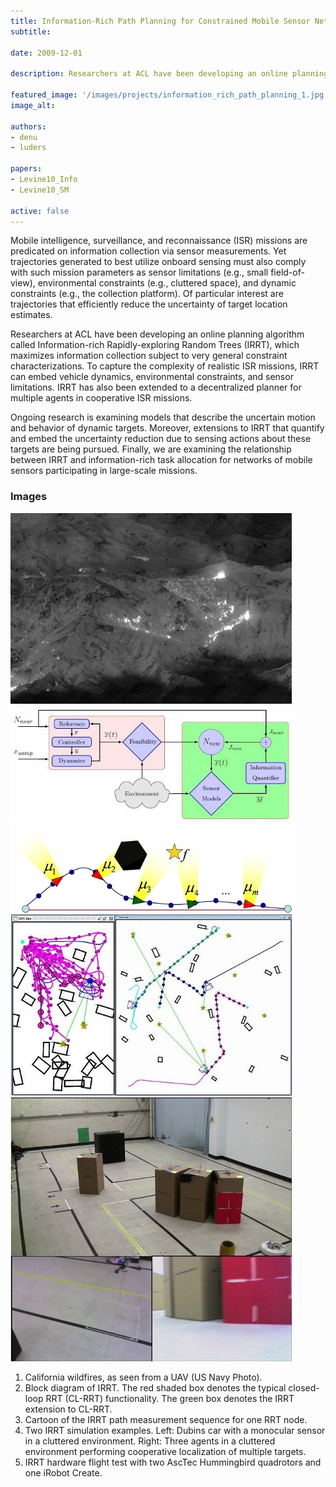 ```yaml
---
title: Information-Rich Path Planning for Constrained Mobile Sensor Networks
subtitle:

date: 2009-12-01

description: Researchers at ACL have been developing an online planning algorithm called Information-rich Rapidly-exploring Random Trees (IRRT), which maximizes information collection subject to very general constraint characterizations.

featured_image: '/images/projects/information_rich_path_planning_1.jpg'
image_alt: 

authors:
- denu
- luders

papers:
- Levine10_Info
- Levine10_SM

active: false
---
```


Mobile intelligence, surveillance, and reconnaissance (ISR) missions are predicated on information collection via sensor measurements. Yet trajectories generated to best utilize onboard sensing must also comply with such mission parameters as sensor limitations (e.g., small field-of-view), environmental constraints (e.g., cluttered space), and dynamic constraints (e.g., the collection platform). Of particular interest are trajectories that efficiently reduce the uncertainty of target location estimates. 

Researchers at ACL have been developing an online planning algorithm called Information-rich Rapidly-exploring Random Trees (IRRT), which maximizes information collection subject to very general constraint characterizations. To capture the complexity of realistic ISR missions, IRRT can embed vehicle dynamics, environmental constraints, and sensor limitations. IRRT has also been extended to a decentralized planner for multiple agents in cooperative ISR missions. 

Ongoing research is examining models that describe the uncertain motion and behavior of dynamic targets. Moreover, extensions to IRRT that quantify and embed the uncertainty reduction due to sensing actions about these targets are being pursued. Finally, we are examining the relationship between IRRT and information-rich task allocation for networks of mobile sensors participating in large-scale missions. 

### Images


<div class="gallery" data-columns="3">
	<img src="/images/projects/information_rich_path_planning_1.jpg">
	<img src="/images/projects/information_rich_path_planning_2.jpg">
	<img src="/images/projects/information_rich_path_planning_3.jpg">
	<img src="/images/projects/information_rich_path_planning_4.jpg">
	<img src="/images/projects/information_rich_path_planning_5.jpg">
</div>

1. California wildfires, as seen from a UAV (US Navy Photo).
2. Block diagram of IRRT. The red shaded box denotes the typical closed-loop RRT (CL-RRT) functionality. The green box denotes the IRRT extension to CL-RRT.
3. Cartoon of the IRRT path measurement sequence for one RRT node.
4. Two IRRT simulation examples. Left: Dubins car with a monocular sensor in a cluttered environment. Right: Three agents in a cluttered environment performing cooperative localization of multiple targets. 
5. IRRT hardware flight test with two AscTec Hummingbird quadrotors and one iRobot Create. 